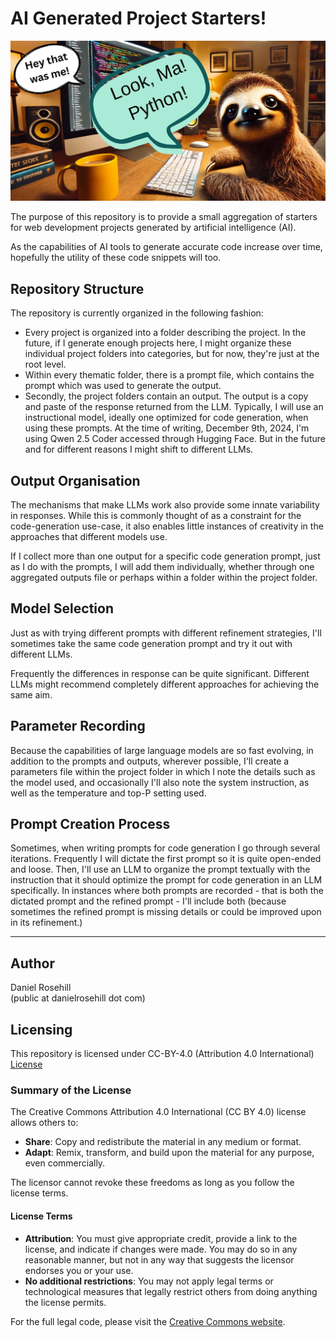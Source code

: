 # AI Generated Project Starters!

![alt text](images/banner.jpg)

The purpose of this repository is to provide a small aggregation of starters for web development projects generated by artificial intelligence (AI). 

As the capabilities of AI tools to generate accurate code increase over time, hopefully the utility of these code snippets will too. 

## Repository Structure
 
The repository is currently organized in the following fashion:

- Every project is organized into a folder describing the project. In the future, if I generate enough projects here, I might organize these individual project folders into categories, but for now, they're just at the root level.   
- Within every thematic folder, there is a prompt file, which contains the prompt which was used to generate the output.  
- Secondly, the project folders contain an output. The output is a copy and paste of the response returned from the LLM. Typically, I will use an instructional model, ideally one optimized for code generation, when using these prompts. At the time of writing, December 9th, 2024, I'm using Qwen 2.5 Coder accessed through Hugging Face. But in the future and for different reasons I might shift to different LLMs.

## Output Organisation

The mechanisms that make LLMs work also provide some innate variability in responses. While this is commonly thought of as a constraint for the code-generation use-case, it also enables little instances of creativity in the approaches that different models use.

If I collect more than one output for a specific code generation prompt, just as I do with the prompts, I will add them individually, whether through one aggregated outputs file or perhaps within a folder within the project folder.

## Model Selection

Just as with trying different prompts with different refinement strategies, I'll sometimes take the same code generation prompt and try it out with different LLMs. 

Frequently the differences in response can be quite significant. Different LLMs might recommend completely different approaches for achieving the same aim.

## Parameter Recording

Because the capabilities of large language models are so fast evolving, in addition to the prompts and outputs, wherever possible, I'll create a parameters file within the project folder in which I note the details such as the model used, and occasionally I'll also note the system instruction, as well as the temperature and top-P setting used. 

## Prompt Creation Process
 
 Sometimes, when writing prompts for code generation I go through several iterations. Frequently I will dictate the first prompt so it is quite open-ended and loose. Then, I'll use an LLM to organize the prompt textually with the instruction that it should optimize the prompt for code generation in an LLM specifically. In instances where both prompts are recorded - that is both the dictated prompt and the refined prompt - I'll include both (because sometimes the refined prompt is missing details or could be improved upon in its refinement.)

---

## Author

Daniel Rosehill  
(public at danielrosehill dot com)

## Licensing

This repository is licensed under CC-BY-4.0 (Attribution 4.0 International) 
[License](https://creativecommons.org/licenses/by/4.0/)

### Summary of the License
The Creative Commons Attribution 4.0 International (CC BY 4.0) license allows others to:
- **Share**: Copy and redistribute the material in any medium or format.
- **Adapt**: Remix, transform, and build upon the material for any purpose, even commercially.

The licensor cannot revoke these freedoms as long as you follow the license terms.

#### License Terms
- **Attribution**: You must give appropriate credit, provide a link to the license, and indicate if changes were made. You may do so in any reasonable manner, but not in any way that suggests the licensor endorses you or your use.
- **No additional restrictions**: You may not apply legal terms or technological measures that legally restrict others from doing anything the license permits.

For the full legal code, please visit the [Creative Commons website](https://creativecommons.org/licenses/by/4.0/legalcode).